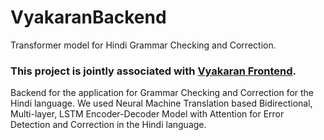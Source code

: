 # VyakaranBackend
Transformer model for Hindi Grammar Checking and Correction.

### This project is jointly associated with <a href="https://github.com/ZeroNP/VyakaranFrontend">Vyakaran Frontend</a>.

Backend for the application for Grammar Checking and Correction for the Hindi language. We used Neural Machine Translation based Bidirectional, Multi-layer, LSTM Encoder-Decoder Model with Attention for Error Detection and Correction in the Hindi language.
